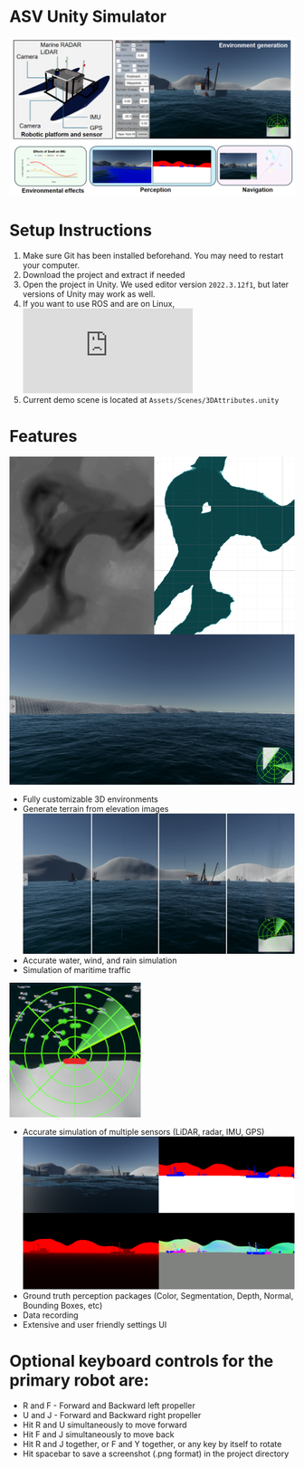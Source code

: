 # ASV Unity Simulator

![Statue of Liberty](docs/CatabotHeroShot.png)

# Setup Instructions

1. Make sure Git has been installed beforehand. You may need to restart your computer.
2. Download the project and extract if needed
3. Open the project in Unity. We used editor version `2022.3.12f1`, but later versions of Unity may work as well.
4. If you want to use ROS and are on Linux, ![install the Unity ROS packages](https://github.com/Unity-Technologies/Unity-Robotics-Hub/blob/main/tutorials/ros_unity_integration/setup.md)
5. Current demo scene is located at `Assets/Scenes/3DAttributes.unity`

# Features
![Generate terrain from elevation images](docs/TerrainGenerationTrioPictures.png)
* Fully customizable 3D environments
* Generate terrain from elevation images
![Rain intensities](docs/RainMultiIntensity3.png)
* Accurate water, wind, and rain simulation
* Simulation of maritime traffic

![Lidar Radar Minimap](docs/RadarLidarExample.png)
* Accurate simulation of multiple sensors (LiDAR, radar, IMU, GPS)
![Perception examples](docs/PerceptionCombo.png)
* Ground truth perception packages (Color, Segmentation, Depth, Normal, Bounding Boxes, etc)
* Data recording
* Extensive and user friendly settings UI

# Optional keyboard controls for the primary robot are:
* R and F - Forward and Backward left propeller
* U and J - Forward and Backward right propeller
* Hit R and U simultaneously to move forward
* Hit F and J simultaneously to move back
* Hit R and J together, or F and Y together, or any key by itself to rotate
* Hit spacebar to save a screenshot (.png format) in the project directory
